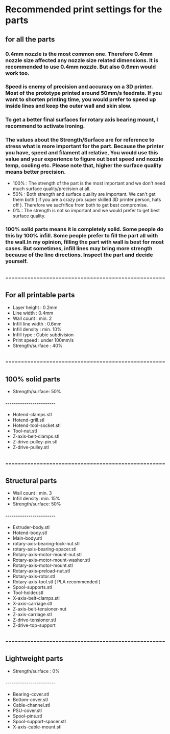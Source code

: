 # Recommended print settings for the parts

## for all the parts

### 0.4mm nozzle is the most common one. Therefore 0.4mm nozzle size affected any nozzle size related dimensions. It is recommended to use 0.4mm nozzle. But also 0.6mm  would work too.

### Speed is enemy of precision and accuracy on a 3D printer. Most of the prototype printed around 50mm/s feedrate. If you want to shorten printing time, you would prefer to speed up inside lines and keep the outer wall and skin slow.

### To get a better final surfaces for rotary axis bearing mount, I recommend to activate ironing.

### The values about the Strength/Surface are for reference to stress what is more important for the part. Because the printer you have, speed and filament all relative, You would use this value and your experience to figure out best speed and nozzle temp, cooling etc. Please note that, higher the surface quality means better precision.
- 100% : The strength of the part is the most important and we don't need much surface quality/precision at all.
- 50% : Both strength and surface quality are important. We can't get them both ( if you are a crazy pro super skilled 3D printer person, hats off ). Therefore we sacfrifice from both to get best compromise.
- 0% : The strength is not so important and we would prefer to get best surface quality.


### 100% solid parts means it is completely solid. Some people do this by 100% infill. Some people prefer to fill the part all with the wall.In my opinion, filling the part with wall is best for most cases. But sometimes, infill lines may bring more strength because of the line directions. Inspect the part and decide yourself.

## ---------------------------------------------------
## For all printable parts
- Layer height : 0.2mm
- Line width : 0.4mm
- Wall count : min. 2
- Infill line width : 0.6mm
- Infill density : min. 10% 
- Infill type : Cubic subdivision
- Print speed : under 100mm/s
- Strength/surface : 40%

## ---------------------------------------------------
## 100% solid parts
- Strength/surface: 50%
#### ------------------------
- Hotend-clamps.stl
- Hotend-grill.stl
- Hotend-tool-socket.stl
- Tool-nut.stl
- Z-axis-belt-clamps.stl
- Z-drive-pulley-pin.stl
- Z-drive-pulley.stl

## ---------------------------------------------------
## Structural parts
- Wall count : min. 3
- Infill density: min. 15%
- Strength/surface: 50%
#### ------------------------
- Extruder-body.stl
- Hotend-body.stl
- Main-body.stl
- rotary-axis-bearing-lock-nut.stl
- rotary-axis-bearing-spacer.stl
- Rotary-axis-motor-mount-nut.stl
- Rotary-axis-motor-mount-washer.stl
- Rotary-axis-motor-mount.stl
- Rotary-axis-preload-nut.stl
- Rotary-axis-rotor.stl
- Rotary-axis-tool.stl ( PLA recommended )
- Spool-supports.stl
- Tool-holder.stl
- X-axis-belt-clamps.stl
- X-axis-carriage.stl
- Z-axis-belt-tensioner-nut
- Z-axis-carriage.stl
- Z-drive-tensioner.stl
- Z-drive-top-support

## ---------------------------------------------------
## Lightweight parts
- Strength/surface : 0%
#### ------------------------
- Bearing-cover.stl
- Bottom-cover.stl
- Cable-channel.stl
- PSU-cover.stl
- Spool-pins.stl
- Spool-support-spacer.stl
- X-axis-cable-mount.stl
